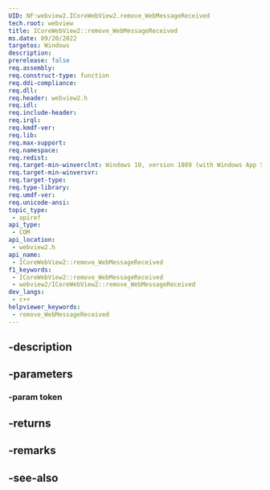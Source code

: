 ```yaml
---
UID: NF:webview2.ICoreWebView2.remove_WebMessageReceived
tech.root: webview
title: ICoreWebView2::remove_WebMessageReceived
ms.date: 09/20/2022
targetos: Windows
description: 
prerelease: false
req.assembly: 
req.construct-type: function
req.ddi-compliance: 
req.dll: 
req.header: webview2.h
req.idl: 
req.include-header: 
req.irql: 
req.kmdf-ver: 
req.lib: 
req.max-support: 
req.namespace: 
req.redist: 
req.target-min-winverclnt: Windows 10, version 1809 (with Windows App SDK 1.1 or later)
req.target-min-winversvr: 
req.target-type: 
req.type-library: 
req.umdf-ver: 
req.unicode-ansi: 
topic_type:
 - apiref
api_type:
 - COM
api_location:
 - webview2.h
api_name:
 - ICoreWebView2::remove_WebMessageReceived
f1_keywords:
 - ICoreWebView2::remove_WebMessageReceived
 - webview2/ICoreWebView2::remove_WebMessageReceived
dev_langs:
 - c++
helpviewer_keywords:
 - remove_WebMessageReceived
---
```


## -description

## -parameters

### -param token

## -returns

## -remarks

## -see-also

